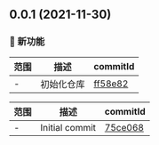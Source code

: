 ## 0.0.1 (2021-11-30)

### 🌟 新功能
范围|描述|commitId
--|--|--
 - | 初始化仓库 | [ff58e82](https://github.com/dengBox/data-manger/commit/ff58e82)


范围|描述|commitId
--|--|--
 - | Initial commit | [75ce068](https://github.com/dengBox/data-manger/commit/75ce068)

